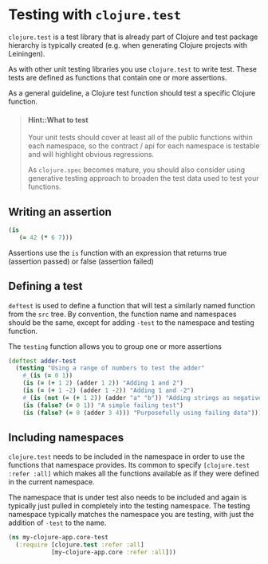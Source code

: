 # Testing with `clojure.test`

`clojure.test` is a test library that is already part of Clojure and test package hierarchy is typically created (e.g. when generating Clojure projects with Leiningen).

As with other unit testing libraries you use `clojure.test` to write test.  These tests are defined as functions that contain one or more assertions.

As a general guideline, a Clojure test function should test a specific Clojure function.

> #### Hint::What to test
> Your unit tests should cover at least all of the public functions within each namespace, so the contract / api for each namespace is testable and will highlight obvious regressions.
>
> As `clojure.spec` becomes mature, you should also consider using generative testing approach to broaden the test data used to test your functions.

## Writing an assertion

```clojure
(is
   (= 42 (* 6 7)))
```

Assertions use the `is` function with an expression that returns true (assertion passed) or false (assertion failed)


## Defining a test

`deftest` is used to define a function that will test a similarly named function from the `src` tree.  By convention, the function name and namespaces should be the same, except for adding `-test` to the namespace and testing function.

The `testing` function allows you to group one or more assertions

```clojure
(deftest adder-test
  (testing "Using a range of numbers to test the adder"
    #_(is (= 0 1))
    (is (= (+ 1 2) (adder 1 2)) "Adding 1 and 2")
    (is (= (+ 1 -2) (adder 1 -2)) "Adding 1 and -2")
    #_(is (not (= (+ 1 2)) (adder "a" "b")) "Adding strings as negative test")
    (is (false? (= 0 1)) "A simple failing test")
    (is (false? (= 0 (adder 3 4))) "Purposefully using failing data")))

```


## Including namespaces

`clojure.test` needs to be included in the namespace in order to use the functions that namespace provides.  Its common to specify `[clojure.test :refer :all]` which makes all the functions available as if they were defined in the current namespace.

The namespace that is under test also needs to be included and again is typically just pulled in completely into the testing namespace.  The testing namespace typically matches the namespace you are testing, with just the addition of `-test` to the name.

```clojure
(ns my-clojure-app.core-test
  (:require [clojure.test :refer :all]
            [my-clojure-app.core :refer :all]))
```
